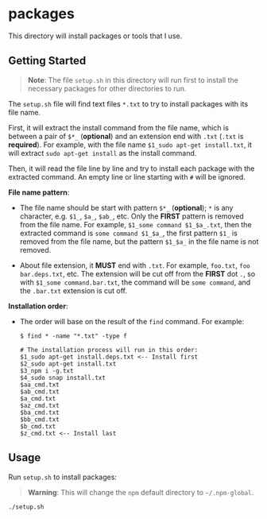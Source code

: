 # packages

This directory will install packages or tools that I use.

## Getting Started

> **Note**: The file `setup.sh` in this directory will run first to install the
> necessary packages for other directories to run.

The `setup.sh` file will find text files `*.txt` to try to install packages with
its file name.

First, it will extract the install command from the file name, which is between
a pair of `$*_` (**optional**) and an extension end with `.txt` (`.txt` is
**required**). For example, with the file name `$1_sudo apt-get install.txt`, it
will extract `sudo apt-get install` as the install command.

Then, it will read the file line by line and try to install each package with
the extracted command. An empty line or line starting with `#` will be ignored.

**File name pattern**:

- The file name should be start with pattern `$*_` (**optional**); `*` is any
  character, e.g. `$1_`, `$a_`, `$ab_`, etc. Only the **FIRST** pattern is
  removed from the file name. For example, `$1_some command $1_$a_.txt`, then
  the extracted command is `some command $1_$a_`, the first pattern `$1_` is
  removed from the file name, but the pattern `$1_$a_` in the file name is not
  removed.

- About file extension, it **MUST** end with `.txt`. For example, `foo.txt`,
  `foo bar.deps.txt`, etc. The extension will be cut off from the **FIRST** dot
  `.`, so with `$1_some command.bar.txt`, the command will be `some command`,
  and the `.bar.txt` extension is cut off.

**Installation order**:

- The order will base on the result of the `find` command. For example:

  ```
  $ find * -name "*.txt" -type f

  # The installation process will run in this order:
  $1_sudo apt-get install.deps.txt <-- Install first
  $2_sudo apt-get install.txt
  $3_npm i -g.txt
  $4_sudo snap install.txt
  $aa_cmd.txt
  $ab_cmd.txt
  $a_cmd.txt
  $az_cmd.txt
  $ba_cmd.txt
  $bb_cmd.txt
  $b_cmd.txt
  $z_cmd.txt <-- Install last
  ```

## Usage

Run `setup.sh` to install packages:

> **Warning**: This will change the `npm` default directory to `~/.npm-global`.

```bash
./setup.sh
```
